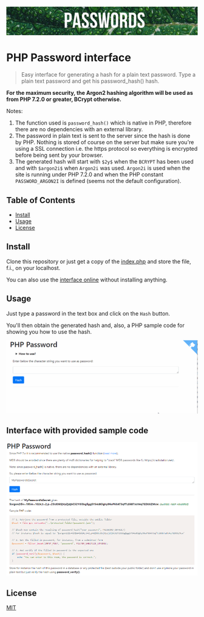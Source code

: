 ![Banner](images/banner.jpg)

# PHP Password interface

> Easy interface for generating a hash for a plain text password. Type a plain text password and get his password_hash() hash.

**For the maximum security, the Argon2 hashing algorithm will be used as from PHP 7.2.0 or greater, BCrypt otherwise.**

Notes:

1. The function used is `password_hash()` which is native in PHP, therefore there are no dependencies with an external library.
2. The password in plain text is sent to the server since the hash is done by PHP. Nothing is stored of course on the server but make sure you're using a SSL connection i.e. the https protocol so everything is encrypted before being sent by your browser.
3. The generated hash will start with `$2y$` when the `BCRYPT` has been used and with `$argon2i$` when `Argon2i` was used. `Argon2i` is used when the site is running under PHP 7.2.0 and when the PHP constant `PASSWORD_ARGON2I` is defined (seems not the default configuration).

## Table of Contents

- [Install](#install)
- [Usage](#usage)
- [License](#license)

## Install

Clone this repository or just get a copy of the <a href="https://raw.githubusercontent.com/cavo789/php_password/master/index.php" target="_blank noreferrer noopener">index.php</a> and store the file, f.i., on your localhost.

You can also use the [interface online](https://www.avonture.be/php_password) without installing anything.

## Usage

Just type a password in the text box and click on the `Hash` button.

You'll then obtain the generated hash and, also, a PHP sample code for showing you how to use the hash.

![Demo](images/demo.gif)

## Interface with provided sample code

![Interface](images/interface.png)

## License

[MIT](LICENSE)
